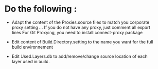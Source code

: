 Do the following :
================

- Adapt the content of the Proxies.source files to match you corporate proxy setting ...
If you do not have any proxy, just comment all export lines 
For Git Proxying, you need to install connect-proxy package

- Edit content of Build.Directory.setting to the name you want for the full build environnement
- Edit Used.Layers.db to add/remove/change source location of each layer used in build. 
